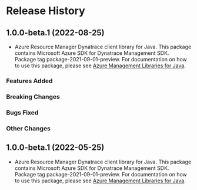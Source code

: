 # Release History

## 1.0.0-beta.1 (2022-08-25)

- Azure Resource Manager Dynatrace client library for Java. This package contains Microsoft Azure SDK for Dynatrace Management SDK.  Package tag package-2021-09-01-preview. For documentation on how to use this package, please see [Azure Management Libraries for Java](https://aka.ms/azsdk/java/mgmt).

### Features Added

### Breaking Changes

### Bugs Fixed

### Other Changes

## 1.0.0-beta.1 (2022-05-25)

- Azure Resource Manager Dynatrace client library for Java. This package contains Microsoft Azure SDK for Dynatrace Management SDK.  Package tag package-2021-09-01-preview. For documentation on how to use this package, please see [Azure Management Libraries for Java](https://aka.ms/azsdk/java/mgmt).
